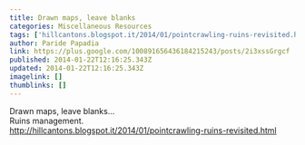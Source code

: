 ```yaml
---
title: Drawn maps, leave blanks
categories: Miscellaneous Resources
tags: ['hillcantons.blogspot.it/2014/01/pointcrawling-ruins-revisited.html', 'drawn', 'leave', 'blanks']
author: Paride Papadia
link: https://plus.google.com/100891656436184215243/posts/2i3xssGrgcf
published: 2014-01-22T12:16:25.343Z
updated: 2014-01-22T12:16:25.343Z
imagelink: []
thumblinks: []
---
```


Drawn maps, leave blanks...<br />Ruins management.<br /><a href="http://hillcantons.blogspot.it/2014/01/pointcrawling-ruins-revisited.html" class="ot-anchor">http://hillcantons.blogspot.it/2014/01/pointcrawling-ruins-revisited.html</a>